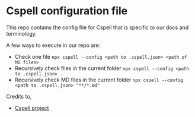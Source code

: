 # Cspell configuration file

This repo contains the config file for Cspell that is specific to our docs and terminology.

A few ways to execute in our repo are:

* Check one file `npx cspell --config <path to .cspell.json> <path of MD files>`
* Recursively check files in the current folder `npx cspell --config <path to .cspell.json> .`
* Recursively check MD files in the current folder `npx cspell --config <path to .cspell.json> "**/*.md"`
 
Credits to, 

* [Cspell project](https://cspell.org/about)
